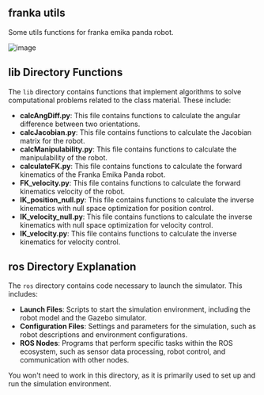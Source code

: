 ## franka utils

Some utils functions for franka emika panda robot.

![image](./520.gif)

## lib Directory Functions

The `lib` directory contains functions that implement algorithms to solve computational problems related to the class material. These include:

- **calcAngDiff.py**: This file contains functions to calculate the angular difference between two orientations.
- **calcJacobian.py**: This file contains functions to calculate the Jacobian matrix for the robot.
- **calcManipulability.py**: This file contains functions to calculate the manipulability of the robot.
- **calculateFK.py**: This file contains functions to calculate the forward kinematics of the Franka Emika Panda robot.
- **FK_velocity.py**: This file contains functions to calculate the forward kinematics velocity of the robot.
- **IK_position_null.py**: This file contains functions to calculate the inverse kinematics with null space optimization for position control.
- **IK_velocity_null.py**: This file contains functions to calculate the inverse kinematics with null space optimization for velocity control.
- **IK_velocity.py**: This file contains functions to calculate the inverse kinematics for velocity control.

## ros Directory Explanation

The `ros` directory contains code necessary to launch the simulator. This includes:

- **Launch Files**: Scripts to start the simulation environment, including the robot model and the Gazebo simulator.
- **Configuration Files**: Settings and parameters for the simulation, such as robot descriptions and environment configurations.
- **ROS Nodes**: Programs that perform specific tasks within the ROS ecosystem, such as sensor data processing, robot control, and communication with other nodes.

You won't need to work in this directory, as it is primarily used to set up and run the simulation environment.
